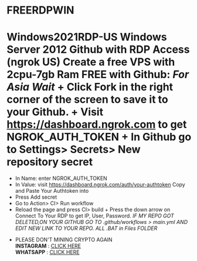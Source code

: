 # FREERDPWIN
  # Windows2021RDP-US Windows Server 2012 Github with RDP Access (ngrok US)   Create a free VPS with 2cpu-7gb Ram FREE with Github:  *For Asia Wait*  + Click Fork in the right corner of the screen to save it to your Github. + Visit https://dashboard.ngrok.com to get NGROK_AUTH_TOKEN + In Github go to Settings> Secrets> New repository secret 
  + In Name: enter NGROK_AUTH_TOKEN 
  + In Value: visit https://dashboard.ngrok.com/auth/your-authtoken Copy and Paste Your Authtoken into 
  + Press Add secret 
  + Go to Action> CI> Run workflow 
  + Reload the page and press CI> build + Press the down arrow on Connect To Your RDP to get IP, User, Password.  *IF MY REPO GOT DELETED,ON YOUR GITHUB GO TO .github/workflows > main.yml AND EDIT NEW LINK TO YOUR REPO. ALL .BAT in Files FOLDER* 
  * PLEASE DON'T MINING CRYPTO AGAIN  
  __INSTAGRAM__ :  [CLICK HERE](https://www.instagram.com/errror._.exe)  
  __WHATSAPP__ :  [CLICK HERE](https://wa.me/212675235537)
